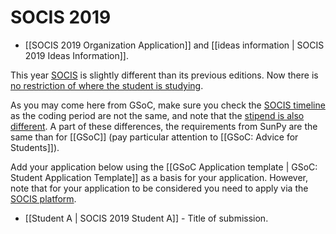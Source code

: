 # SOCIS 2019

* [[SOCIS 2019 Organization Application]] and [[ideas information | SOCIS 2019 Ideas Information]].

This year [SOCIS](https://socis.esa.int/) is slightly different than its previous editions. Now
there is [no restriction of where the student is studying](https://socis.esa.int/frequently-asked-questions/).

As you may come here from GSoC, make sure you check the [SOCIS
timeline](https://socis.esa.int/timeline/) as the coding period are not the same, and note that
the [stipend is also different](https://socis.esa.int/frequently-asked-questions/).
A part of these differences, the requirements from SunPy are the same than for [[GSoC]]
(pay particular attention to [[GSoC: Advice for Students]]).

Add your application below using the [[GSoC Application template | GSoC: Student Application Template]]
as a basis for your application. However, note that for
your application to be considered you need to apply via the [SOCIS
platform](https://socis.esa.int/students/).

* [[Student A | SOCIS 2019 Student A]] - Title of submission.
